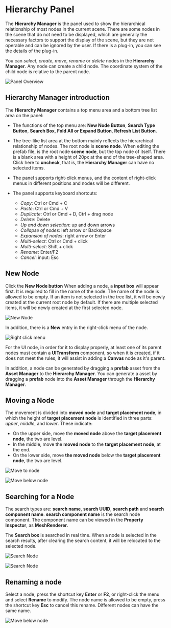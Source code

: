 # Hierarchy Panel

The **Hierarchy Manager** is the panel used to show the hierarchical relationship of most nodes in the current scene. There are some nodes in the scene that do not need to be displayed, which are generally the necessary factors to support the display of the scene, but they are not operable and can be ignored by the user. If there is a plug-in, you can see the details of the plug-in.

You can *select*, *create*, *move*, *rename* or *delete* nodes in the **Hierarchy Manager**. Any node can create a child node. The coordinate system of the child node is relative to the parent node.

![Panel Overview](img/thumb.gif)

## Hierarchy Manager introduction

The **Hierarchy Manager** contains a top menu area and a bottom tree list area on the panel:

  - The functions of the top menu are: **New Node Button**, **Search Type Button**, **Search Box**, **Fold All or Expand Button**, **Refresh List Button**.
  - The tree-like list area at the bottom mainly reflects the hierarchical relationship of nodes. The root node is **scene node**. When editing the prefab file, is the root node **scene node**, but the top node of itself. There is a blank area with a height of 20px at the end of the tree-shaped area. Click here to **uncheck**, that is, the **Hierarchy Manager** can have no selected items.
  - The panel supports right-click menus, and the content of right-click menus in different positions and nodes will be different.
  - The panel supports keyboard shortcuts:

    - *Copy*: Ctrl or Cmd + C
    - *Paste*: Ctrl or Cmd + V
    - *Duplicate*: Ctrl or Cmd + D, Ctrl + drag node
    - *Delete*: Delete
    - *Up and down selection*: up and down arrows
    - *Collapse of nodes*: left arrow or Backspace
    - *Expansion of nodes*: right arrow or Enter
    - *Multi-select*: Ctrl or Cmd + click
    - *Multi-select*: Shift + click
    - *Rename*: Enter/F2
    - *Cancel*: input: Esc

## New Node

Click the **New Node button** When adding a node, a **input box** will appear first. It is required to fill in the name of the node. The name of the node is allowed to be empty. If an item is not selected in the tree list, it will be newly created at the current root node by default. If there are multiple selected items, it will be newly created at the first selected node.

![New Node](img/create.png)

In addition, there is a **New** entry in the right-click menu of the node.

![Right click menu](img/context-menu.png)

For the UI node, in order for it to display properly, at least one of its parent nodes must contain a **UITransform** component, so when it is created, if it does not meet the rules, it will assist in adding a **Canvas** node as it's parent.

In addition, a node can be generated by dragging a **prefab** asset from the **Asset Manager** to the **Hierarchy Manager**.
You can generate a asset by dragging a **prefab** node into the **Asset Manager** through the **Hierarchy Manager**.

## Moving a Node

The movement is divided into **moved node** and **target placement node**, in which the height of **target placement node** is identified in three parts: *upper*, *middle*, and *lower*. These indicate:

- On the upper side, move the **moved node** above the **target placement node**, the two are level.
- In the middle, move the **moved node** to the **target placement node**, at the end.
- On the lower side, move **the moved node** below the **target placement node**, the two are level.

![Move to node](img/drop.png)

![Move below node](img/after.png)

## Searching for a  Node

The search types are: **search name**, **search UUID**, **search path** and **search component name**. **search component name** is the search node component. The component name can be viewed in the **Property Inspector**, as **MeshRenderer**.

The **Search box** is searched in real time. When a node is selected in the search results, after clearing the search content, it will be relocated to the selected node.

![Search Node](img/search-type.png)

![Search Node](img/search.png)

## Renaming a node

Select a node, press the shortcut key **Enter** or **F2**, or right-click the menu and select **Rename** to modify. The node name is allowed to be empty, press the shortcut key **Esc** to cancel this rename. Different nodes can have the same name.

![Move below node](img/rename.png)
